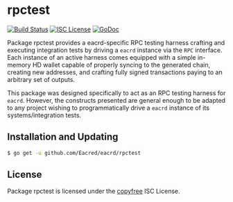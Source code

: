 rpctest
=======

[![Build Status](https://github.com/Eacred/eacrd/workflows/Build%20and%20Test/badge.svg)](https://github.com/Eacred/eacrd/actions)
[![ISC License](https://img.shields.io/badge/license-ISC-blue.svg)](http://copyfree.org)
[![GoDoc](https://img.shields.io/badge/godoc-reference-blue.svg)](https://godoc.org/github.com/Eacred/eacrd/rpctest)

Package rpctest provides a eacrd-specific RPC testing harness crafting and
executing integration tests by driving a `eacrd` instance via the `RPC`
interface. Each instance of an active harness comes equipped with a simple
in-memory HD wallet capable of properly syncing to the generated chain,
creating new addresses, and crafting fully signed transactions paying to an
arbitrary set of outputs. 

This package was designed specifically to act as an RPC testing harness for
`eacrd`. However, the constructs presented are general enough to be adapted to
any project wishing to programmatically drive a `eacrd` instance of its
systems/integration tests. 

## Installation and Updating

```bash
$ go get -u github.com/Eacred/eacrd/rpctest
```

## License


Package rpctest is licensed under the [copyfree](http://copyfree.org) ISC
License.

